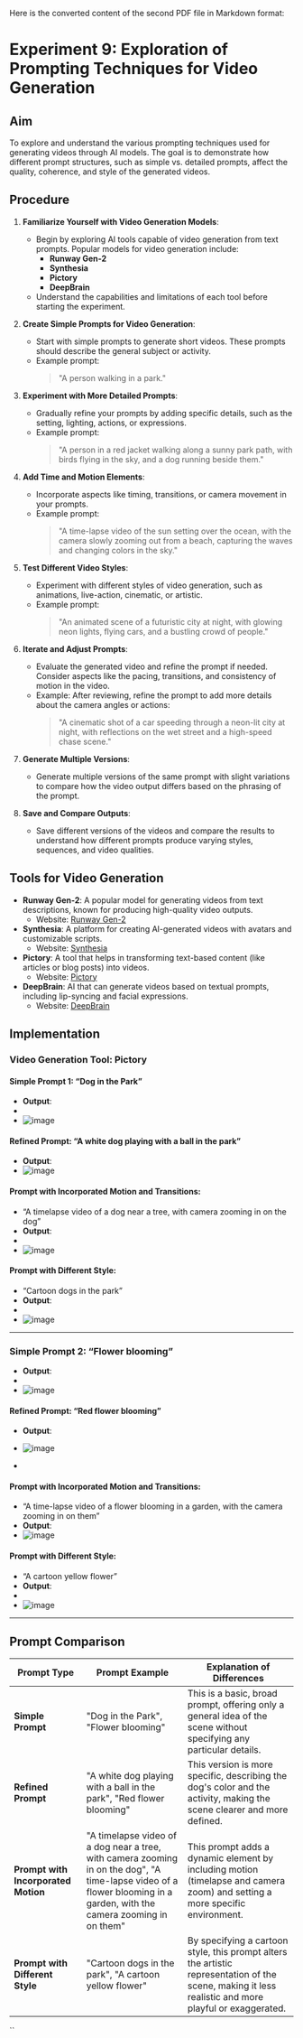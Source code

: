 Here is the converted content of the second PDF file in Markdown format:


# Experiment 9: Exploration of Prompting Techniques for Video Generation

## Aim

To explore and understand the various prompting techniques used for generating videos through AI models. The goal is to demonstrate how different prompt structures, such as simple vs. detailed prompts, affect the quality, coherence, and style of the generated videos.

## Procedure

1. **Familiarize Yourself with Video Generation Models**:
   - Begin by exploring AI tools capable of video generation from text prompts. Popular models for video generation include:
     - **Runway Gen-2**
     - **Synthesia**
     - **Pictory**
     - **DeepBrain**
   - Understand the capabilities and limitations of each tool before starting the experiment.

2. **Create Simple Prompts for Video Generation**:
   - Start with simple prompts to generate short videos. These prompts should describe the general subject or activity.
   - Example prompt: 
     > "A person walking in a park."

3. **Experiment with More Detailed Prompts**:
   - Gradually refine your prompts by adding specific details, such as the setting, lighting, actions, or expressions.
   - Example prompt: 
     > "A person in a red jacket walking along a sunny park path, with birds flying in the sky, and a dog running beside them."

4. **Add Time and Motion Elements**:
   - Incorporate aspects like timing, transitions, or camera movement in your prompts.
   - Example prompt: 
     > "A time-lapse video of the sun setting over the ocean, with the camera slowly zooming out from a beach, capturing the waves and changing colors in the sky."

5. **Test Different Video Styles**:
   - Experiment with different styles of video generation, such as animations, live-action, cinematic, or artistic.
   - Example prompt: 
     > "An animated scene of a futuristic city at night, with glowing neon lights, flying cars, and a bustling crowd of people."

6. **Iterate and Adjust Prompts**:
   - Evaluate the generated video and refine the prompt if needed. Consider aspects like the pacing, transitions, and consistency of motion in the video.
   - Example: 
     After reviewing, refine the prompt to add more details about the camera angles or actions: 
     > "A cinematic shot of a car speeding through a neon-lit city at night, with reflections on the wet street and a high-speed chase scene."

7. **Generate Multiple Versions**:
   - Generate multiple versions of the same prompt with slight variations to compare how the video output differs based on the phrasing of the prompt.

8. **Save and Compare Outputs**:
   - Save different versions of the videos and compare the results to understand how different prompts produce varying styles, sequences, and video qualities.

## Tools for Video Generation

- **Runway Gen-2**: A popular model for generating videos from text descriptions, known for producing high-quality video outputs.
  - Website: [Runway Gen-2](https://www.runwayml.com/)
- **Synthesia**: A platform for creating AI-generated videos with avatars and customizable scripts.
  - Website: [Synthesia](https://www.synthesia.io/)
- **Pictory**: A tool that helps in transforming text-based content (like articles or blog posts) into videos.
  - Website: [Pictory](https://pictory.ai/)
- **DeepBrain**: AI that can generate videos based on textual prompts, including lip-syncing and facial expressions.
  - Website: [DeepBrain](https://www.deepbrain.io/)

## Implementation

### Video Generation Tool: Pictory

#### Simple Prompt 1: “Dog in the Park”
- **Output**:
- 
- ![image](https://github.com/user-attachments/assets/2c192fd3-a826-473e-8213-cf792e6cdfc8)

#### Refined Prompt: “A white dog playing with a ball in the park”
- **Output**:
- ![image](https://github.com/user-attachments/assets/55f9cd38-03db-47be-9f95-9ecf7a74e182)


#### Prompt with Incorporated Motion and Transitions: 
- “A timelapse video of a dog near a tree, with camera zooming in on the dog”
- **Output**:
- 
- ![image](https://github.com/user-attachments/assets/676e0713-f3ea-4816-aa99-6418d158e517)


#### Prompt with Different Style: 
- “Cartoon dogs in the park”
- **Output**:
- 
- ![image](https://github.com/user-attachments/assets/9023697d-d5b2-450b-9931-55479d7a02aa)

---

### Simple Prompt 2: “Flower blooming”
- **Output**:
- 
- ![image](https://github.com/user-attachments/assets/3ee6b056-9d0b-45c7-a01f-271b09c7b612)


#### Refined Prompt: “Red flower blooming”
- **Output**:
- ![image](https://github.com/user-attachments/assets/53851bcd-5613-4dfe-8a96-512aac189fee)

- 

#### Prompt with Incorporated Motion and Transitions: 
- “A time-lapse video of a flower blooming in a garden, with the camera zooming in on them”
- **Output**:
- ![image](https://github.com/user-attachments/assets/3ac532b5-3844-4d22-bba0-b8ef490f02c8)


#### Prompt with Different Style: 
- “A cartoon yellow flower”
- **Output**:
- 
- ![image](https://github.com/user-attachments/assets/fe27f980-b422-4566-8923-0b5f7dc5f598)


---

## Prompt Comparison

| **Prompt Type**            | **Prompt Example**                               | **Explanation of Differences**                                                                                              |
|-----------------------------|-------------------------------------------------|----------------------------------------------------------------------------------------------------------------------------|
| **Simple Prompt**           | "Dog in the Park", "Flower blooming"            | This is a basic, broad prompt, offering only a general idea of the scene without specifying any particular details.          |
| **Refined Prompt**          | "A white dog playing with a ball in the park", "Red flower blooming" | This version is more specific, describing the dog's color and the activity, making the scene clearer and more defined.       |
| **Prompt with Incorporated Motion** | "A timelapse video of a dog near a tree, with camera zooming in on the dog", "A time-lapse video of a flower blooming in a garden, with the camera zooming in on them" | This prompt adds a dynamic element by including motion (timelapse and camera zoom) and setting a more specific environment. |
| **Prompt with Different Style**    | "Cartoon dogs in the park", "A cartoon yellow flower" | By specifying a cartoon style, this prompt alters the artistic representation of the scene, making it less realistic and more playful or exaggerated. |
``

